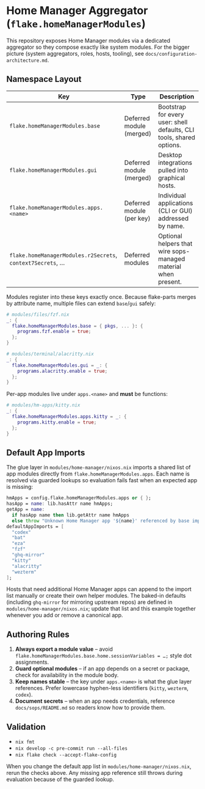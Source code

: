 # Home Manager Aggregator (`flake.homeManagerModules`)

This repository exposes Home Manager modules via a dedicated aggregator so they compose exactly like system modules. For the bigger picture (system aggregators, roles, hosts, tooling), see `docs/configuration-architecture.md`.

## Namespace Layout

| Key                                                        | Type                      | Description                                                          |
| ---------------------------------------------------------- | ------------------------- | -------------------------------------------------------------------- |
| `flake.homeManagerModules.base`                            | Deferred module (merged)  | Bootstrap for every user: shell defaults, CLI tools, shared options. |
| `flake.homeManagerModules.gui`                             | Deferred module (merged)  | Desktop integrations pulled into graphical hosts.                    |
| `flake.homeManagerModules.apps.<name>`                     | Deferred module (per key) | Individual applications (CLI or GUI) addressed by name.              |
| `flake.homeManagerModules.r2Secrets`, `context7Secrets`, … | Deferred modules          | Optional helpers that wire sops-managed material when present.       |

Modules register into these keys exactly once. Because flake-parts merges by attribute name, multiple files can extend `base`/`gui` safely:

```nix
# modules/files/fzf.nix
_: {
  flake.homeManagerModules.base = { pkgs, ... }: {
    programs.fzf.enable = true;
  };
}

# modules/terminal/alacritty.nix
_: {
  flake.homeManagerModules.gui = _: {
    programs.alacritty.enable = true;
  };
}
```

Per-app modules live under `apps.<name>` and **must** be functions:

```nix
# modules/hm-apps/kitty.nix
_: {
  flake.homeManagerModules.apps.kitty = _: {
    programs.kitty.enable = true;
  };
}
```

## Default App Imports

The glue layer in `modules/home-manager/nixos.nix` imports a shared list of app modules directly from `flake.homeManagerModules.apps`. Each name is resolved via guarded lookups so evaluation fails fast when an expected app is missing:

```nix
hmApps = config.flake.homeManagerModules.apps or { };
hasApp = name: lib.hasAttr name hmApps;
getApp = name:
  if hasApp name then lib.getAttr name hmApps
  else throw "Unknown Home Manager app '${name}' referenced by base imports";
defaultAppImports = [
  "codex"
  "bat"
  "eza"
  "fzf"
  "ghq-mirror"
  "kitty"
  "alacritty"
  "wezterm"
];
```

Hosts that need additional Home Manager apps can append to the import list manually or create their own helper modules. The baked-in defaults (including `ghq-mirror` for mirroring upstream repos) are defined in `modules/home-manager/nixos.nix`; update that list and this example together whenever you add or remove a canonical app.

## Authoring Rules

1. **Always export a module value** – avoid `flake.homeManagerModules.base.home.sessionVariables = …;` style dot assignments.
2. **Guard optional modules** – if an app depends on a secret or package, check for availability in the module body.
3. **Keep names stable** – the key under `apps.<name>` is what the glue layer references. Prefer lowercase hyphen-less identifiers (`kitty`, `wezterm`, `codex`).
4. **Document secrets** – when an app needs credentials, reference `docs/sops/README.md` so readers know how to provide them.

## Validation

- `nix fmt`
- `nix develop -c pre-commit run --all-files`
- `nix flake check --accept-flake-config`

When you change the default app list in `modules/home-manager/nixos.nix`, rerun the checks above. Any missing app reference still throws during evaluation because of the guarded lookup.
